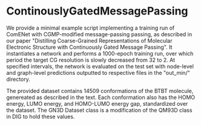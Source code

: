 # ContinouslyGatedMessagePassing

We provide a minimal example script implementing a training run of ComENet with CGMP-modified message-passing passing, as described in our paper "Distilling Coarse-Grained Representations of Molecular Electronic Structure with Continuously Gated Message Passing". It instantiates a network and performs a 1000-epoch training run, over which period the target CG resolution is slowly decreased from 32 to 2. At specified intervals, the network is evaluated on the test set with node-level and graph-level predictions outputted to respective files in the "out_min/" directory.

The provided dataset contains 14509 conformations of the BTBT molecule, genereated as described in the text. Each conformation also has the HOMO energy, LUMO energy, and HOMO-LUMO energy gap, standardized over the dataset. The GN3D Dataset class is a modification of the QM93D class in DIG to hold these values.